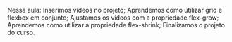 Nessa aula:
Inserimos vídeos no projeto;
Aprendemos como utilizar grid e flexbox em conjunto;
Ajustamos os vídeos com a propriedade flex-grow;
Aprendemos como utilizar a propriedade flex-shrink;
Finalizamos o projeto do curso.